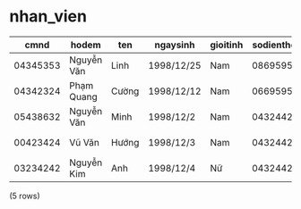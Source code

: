 nhan_vien
=========

|   cmnd   |     hodem     |   ten    |  ngaysinh  | gioitinh | sodienthoai |         email          |    diachi    |   tinhtrang    | chuc_vu_id | user_id |
|----------|---------------|----------|------------|----------|-------------|------------------------|--------------|----------------|------------|---------|
| 04345353 | Nguyễn Văn | Linh     | 1998/12/25 | Nam      | 086959560   | test@gmail.com         | Hải Phòng | Hoạt động | 1          | 2       |
| 04342324 | Phạm Quang  | Cường | 1998/12/12 | Nam      | 066959560   | cuong1998pro@gmail.com | Hải Phòng | Hoạt động | 4          | 1       |
| 05438632 | Nguyễn Văn | Minh     | 1998/12/2  | Nam      | 043244234   | linhnv@teky.vn         | Hải Phòng | Hoạt động | 3          | 4       |
| 00423424 | Vũ Văn      | Hướng | 1998/12/3  | Nam      | 043244235   | huongnv@teky.vn        | Hải Phòng | Hoạt động | 2          | 35      |
| 03234242 | Nguyễn Kim  | Anh      | 1998/12/4  | Nữ     | 043244236   | anhnk@teky.vn          | Hải Phòng | Hoạt động | 3          | 36      |
(5 rows)

